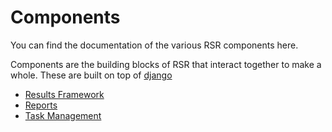 # Components

You can find the documentation of the various RSR components here.

Components are the building blocks of RSR that interact together to make a whole.
These are built on top of [django](https://djangoproject.com)

 - [Results Framework](results_framework/index.md)
 - [Reports](reports/index.md)
 - [Task Management](task_management/index.md)

